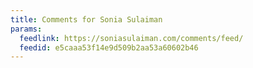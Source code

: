 ```yaml
---
title: Comments for Sonia Sulaiman
params:
  feedlink: https://soniasulaiman.com/comments/feed/
  feedid: e5caaa53f14e9d509b2aa53a60602b46
---
```

